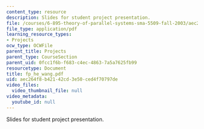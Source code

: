 ```yaml
---
content_type: resource
description: Slides for student project presentation.
file: /courses/6-895-theory-of-parallel-systems-sma-5509-fall-2003/aec264f8b42142cd3e50ced4f70797de_fp_he_wang.pdf
file_type: application/pdf
learning_resource_types:
- Projects
ocw_type: OCWFile
parent_title: Projects
parent_type: CourseSection
parent_uid: 0fcc1f6b-f683-c4ec-4863-7a5a7625fb99
resourcetype: Document
title: fp_he_wang.pdf
uid: aec264f8-b421-42cd-3e50-ced4f70797de
video_files:
  video_thumbnail_file: null
video_metadata:
  youtube_id: null
---
```

Slides for student project presentation.

